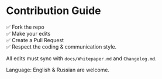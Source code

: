 # Contribution Guide

✅ Fork the repo  
✅ Make your edits  
✅ Create a Pull Request  
✅ Respect the coding & communication style.

All edits must sync with `docs/Whitepaper.md` and `Changelog.md`.

Language: English & Russian are welcome.
